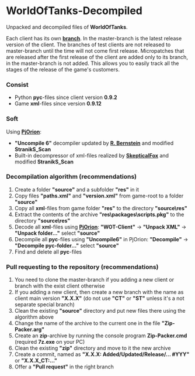 ﻿# WorldOfTanks-Decompiled
Unpacked and decompiled files of **WorldOfTanks**.

Each client has its own [**branch**](https://github.com/StranikS-Scan/WorldOfTanks-Decompiled/branches/active). In the master-branch is the latest release version of the client. The branches of test clients are not released to master-branch until the time will not come first release. Micropatches that are released after the first release of the client are added only to its branch, in the master-branch is not added. This allows you to easily track all the stages of the release of the game's customers.

### Consist
* Python **pyc**-files since client version **0.9.2**
* Game **xml**-files since version **0.9.12**

### Soft
Using **[PjOrion](https://koreanrandom.com/forum/topic/15280-)**:
* **"Uncompile 6"** decompiler updated by **[R. Bernstein](https://github.com/rocky/python-uncompyle6)** and modified **StranikS_Scan**
* Built-in decompressor of xml-files realized by **[SkepticalFox](https://github.com/ShadowHunterRUS)** and modified **StranikS_Scan**

### Decompilation algorithm (recommendations)
1. Create a folder **"source"** and a subfolder **"res"** in it
2. Copy files **"paths.xml"** and **"version.xml"** from game-root to a folder **"source"**
3. Copy all **xml**-files from game folder **"res"** to the directory **"source\res"**
4. Extract the contents of the archive **"res\packages\scripts.pkg"** to the directory **"source\res"**
5. Decode all **xml**-files using **[PjOrion](https://koreanrandom.com/forum/topic/15280-)**: **"WOT-Client"** -> **"Unpack XML"** -> **"Unpack folder..."** select **"source"**
6. Decompile all **pyc**-files using **"Uncompile6"** in PjOrion: **"Decompile"** -> **"Decompile pyc-folder..."** select **"source"**
7. Find and delete all **pyc**-files

### Pull requesting to the repository (recommendations)
1. You need to clone the master-branch if you adding a new client or branch with the exist client otherwise
2. If you adding a new client, then create a new branch with the name as client main version **"X.X.X"** (do not use **"CT"** or **"ST"** unless it's a not separate special branch)
3. Clean the existing **"source"** directory and put new files there using the algorithm above
4. Change the name of the archive to the current one in the file **"Zip-Packer.arg"**
5. Create an **zip**-archive by running the console program **Zip-Packer.cmd** (required **7z.exe** on your PC)
6. Clean the existing **"zip"** directory and move to it the new archive
7. Create a commit, named as **"X.X.X: Added/Updated/Release/... #YYY"** or **"X.X.X_CT:..."**
8. Offer a **"Pull request"** in the right branch